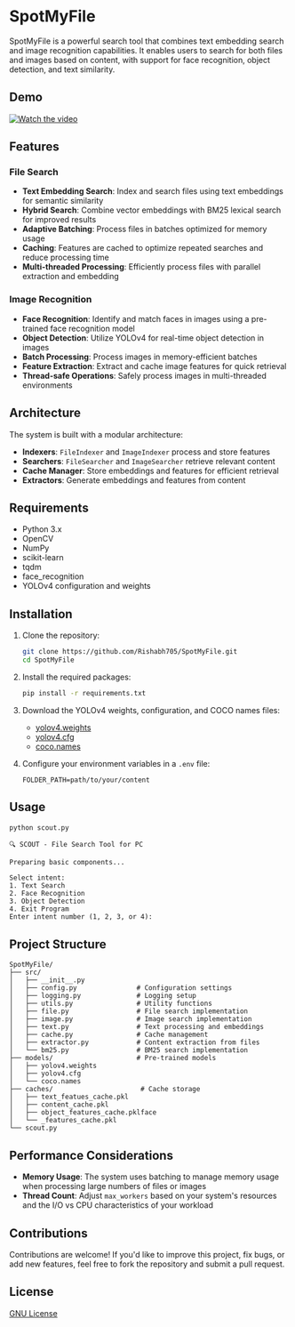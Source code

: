 # SpotMyFile

SpotMyFile is a powerful search tool that combines text embedding search and image recognition capabilities. It enables users to search for both files and images based on content, with support for face recognition, object detection, and text similarity.

## Demo
[![Watch the video](https://raw.githubusercontent.com/Rishabh705/yourrepository/main/assets/thumbnail.jpg)](https://raw.githubusercontent.com/Rishabh705/yourrepository/main/assets/video.mp4)

## Features

### File Search
- **Text Embedding Search**: Index and search files using text embeddings for semantic similarity
- **Hybrid Search**: Combine vector embeddings with BM25 lexical search for improved results
- **Adaptive Batching**: Process files in batches optimized for memory usage
- **Caching**: Features are cached to optimize repeated searches and reduce processing time
- **Multi-threaded Processing**: Efficiently process files with parallel extraction and embedding

### Image Recognition
- **Face Recognition**: Identify and match faces in images using a pre-trained face recognition model
- **Object Detection**: Utilize YOLOv4 for real-time object detection in images
- **Batch Processing**: Process images in memory-efficient batches
- **Feature Extraction**: Extract and cache image features for quick retrieval
- **Thread-safe Operations**: Safely process images in multi-threaded environments

## Architecture

The system is built with a modular architecture:

- **Indexers**: `FileIndexer` and `ImageIndexer` process and store features
- **Searchers**: `FileSearcher` and `ImageSearcher` retrieve relevant content
- **Cache Manager**: Store embeddings and features for efficient retrieval
- **Extractors**: Generate embeddings and features from content

## Requirements

- Python 3.x
- OpenCV
- NumPy
- scikit-learn
- tqdm
- face_recognition
- YOLOv4 configuration and weights

## Installation

1. Clone the repository:

   ```bash
   git clone https://github.com/Rishabh705/SpotMyFile.git
   cd SpotMyFile
   ```

2. Install the required packages:

   ```bash
   pip install -r requirements.txt
   ```

3. Download the YOLOv4 weights, configuration, and COCO names files:

   - [yolov4.weights](https://github.com/AlexeyAB/darknet/releases/download/yolov4/yolov4.weights)
   - [yolov4.cfg](https://github.com/AlexeyAB/darknet/blob/master/cfg/yolov4.cfg?raw=true)
   - [coco.names](https://github.com/pjreddie/darknet/blob/master/data/coco.names?raw=true)

4. Configure your environment variables in a `.env` file:

   ```env
   FOLDER_PATH=path/to/your/content
   ```

## Usage


```bash
python scout.py
```
```
🔍 SCOUT - File Search Tool for PC

Preparing basic components...

Select intent:
1. Text Search
2. Face Recognition
3. Object Detection
4. Exit Program
Enter intent number (1, 2, 3, or 4): 
```
## Project Structure

```
SpotMyFile/
├── src/
│   ├── __init__.py
│   ├── config.py               # Configuration settings
│   ├── logging.py              # Logging setup
│   ├── utils.py                # Utility functions
│   ├── file.py                 # File search implementation
│   ├── image.py                # Image search implementation
│   ├── text.py                 # Text processing and embeddings
│   ├── cache.py                # Cache management
│   ├── extractor.py            # Content extraction from files
│   └── bm25.py                 # BM25 search implementation
├── models/                     # Pre-trained models
│   ├── yolov4.weights
│   ├── yolov4.cfg
│   └── coco.names
├── caches/                      # Cache storage
│   ├── text_featues_cache.pkl
│   ├── content_cache.pkl
│   ├── object_features_cache.pklface
│   └── _features_cache.pkl
└── scout.py
```

## Performance Considerations

- **Memory Usage**: The system uses batching to manage memory usage when processing large numbers of files or images
- **Thread Count**: Adjust `max_workers` based on your system's resources and the I/O vs CPU characteristics of your workload

## Contributions
Contributions are welcome! If you'd like to improve this project, fix bugs, or add new features, feel free to fork the repository and submit a pull request.

## License

[GNU License](LICENSE)
